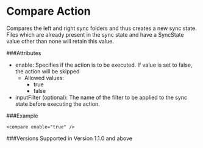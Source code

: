 Compare Action
==============

Compares the left and right sync folders and thus creates a new sync state. Files which are already present in the sync state and have a SyncState value other than none will retain this value.


###Attributes

- enable: Specifies if the action is to be executed. If value is set to false, the action will be skipped
	- Allowed values: 
		- true
		- false
- inputFilter (optional): The name of the filter to be applied to the sync state before executing the action.


###Example
	
	<compare enable="true" />

###Versions
Supported in Version 1.1.0 and above